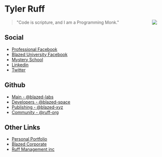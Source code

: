 # Tyler Ruff

<a href="https://blazedlabs.com/"><img align="right" src="https://blazed.sirv.com/logo/Beaker-Dark.png?w=120&h=120"></a>

> "Code is scripture, and I am a Programming Monk."

## Social
- [Professional Facebook](https://facebook.com/blazed.space)
- [Blazed University Facebook](https://www.facebook.com/groups/blazed.edu)
- [Mystery School](https://www.facebook.com/groups/atlantismysteryschool)
- [Linkedin](https://www.linkedin.com/in/blz-one/)
- [Twitter](https://twitter.com/TylerRuffDev)

## Github
- [Main - @blazed-labs](https://github.com/blazed-labs)
- [Developers - @blazed-space](https://github.com/blazed-space)
- [Publishing - @blazed-xyz](https://github.com/blazed-xyz)
- [Community - @ruff-org](https://github.com/ruff-org)

## Other Links
- [Personal Portfolio](https://tyler-ruff.com)
- [Blazed Corporate](https://blazed.company)
- [Ruff Management inc](https://ruff-manage.com)

